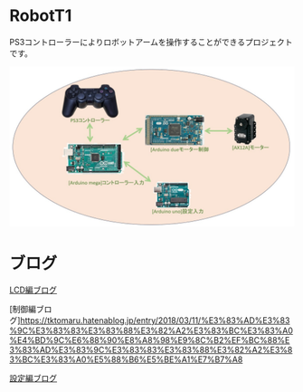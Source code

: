 # RobotT1

PS3コントローラーによりロボットアームを操作することができるプロジェクトです。

![システム構成図](./doc/system.jpg)

# ブログ

[LCD編ブログ](https://tktomaru.hatenablog.jp/entry/2018/03/06/%E3%83%AD%E3%83%9C%E3%83%83%E3%83%88%E3%82%A2%E3%83%BC%E3%83%A0%E4%BD%9C%E6%88%90%E8%A8%98%E9%8C%B2%EF%BC%88LCD%E3%81%B8%E3%81%AE%E7%8A%B6%E6%85%8B%E8%A1%A8%E7%A4%BA%E7%B7%A8%EF%BC%89)

[制御編ブログ]https://tktomaru.hatenablog.jp/entry/2018/03/11/%E3%83%AD%E3%83%9C%E3%83%83%E3%83%88%E3%82%A2%E3%83%BC%E3%83%A0%E4%BD%9C%E6%88%90%E8%A8%98%E9%8C%B2%EF%BC%88%E3%83%AD%E3%83%9C%E3%83%83%E3%83%88%E3%82%A2%E3%83%BC%E3%83%A0%E5%88%B6%E5%BE%A1%E7%B7%A8

[設定編ブログ](https://tktomaru.hatenablog.jp/entry/2018/03/11/%E3%83%AD%E3%83%9C%E3%83%83%E3%83%88%E3%82%A2%E3%83%BC%E3%83%A0%E4%BD%9C%E6%88%90%E8%A8%98%E9%8C%B2%EF%BC%88%E8%A8%AD%E5%AE%9A%E7%B7%A8%EF%BC%89)


